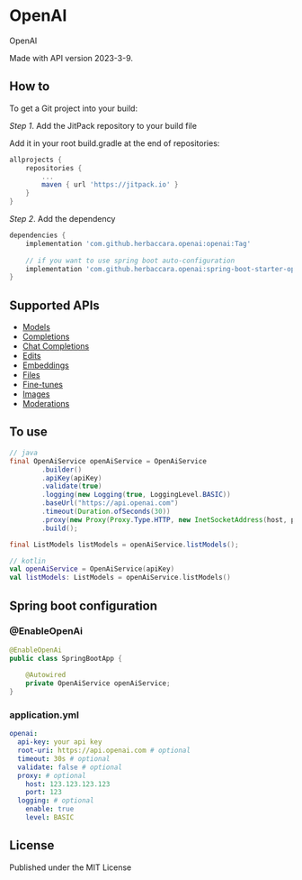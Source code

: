 # OpenAI
OpenAI

Made with API version 2023-3-9.

## How to
To get a Git project into your build:

*Step 1*. Add the JitPack repository to your build file

Add it in your root build.gradle at the end of repositories:

```groovy
allprojects {
    repositories {
        ...
        maven { url 'https://jitpack.io' }
    }
}
```

*Step 2*. Add the dependency

```groovy
dependencies {
    implementation 'com.github.herbaccara.openai:openai:Tag'
    
    // if you want to use spring boot auto-configuration
    implementation 'com.github.herbaccara.openai:spring-boot-starter-openai:Tag'
}
```

## Supported APIs
- [Models](https://platform.openai.com/docs/api-reference/models)
- [Completions](https://platform.openai.com/docs/api-reference/completions)
- [Chat Completions](https://platform.openai.com/docs/api-reference/chat/create)
- [Edits](https://platform.openai.com/docs/api-reference/edits)
- [Embeddings](https://platform.openai.com/docs/api-reference/embeddings)
- [Files](https://platform.openai.com/docs/api-reference/files)
- [Fine-tunes](https://platform.openai.com/docs/api-reference/fine-tunes)
- [Images](https://platform.openai.com/docs/api-reference/images)
- [Moderations](https://platform.openai.com/docs/api-reference/moderations)

## To use
```java
// java
final OpenAiService openAiService = OpenAiService
        .builder()
        .apiKey(apiKey)
        .validate(true)
        .logging(new Logging(true, LoggingLevel.BASIC))
        .baseUrl("https://api.openai.com")
        .timeout(Duration.ofSeconds(30))
        .proxy(new Proxy(Proxy.Type.HTTP, new InetSocketAddress(host, port)))
        .build();

final ListModels listModels = openAiService.listModels();
```

```kotlin
// kotlin
val openAiService = OpenAiService(apiKey)
val listModels: ListModels = openAiService.listModels()
```

## Spring boot configuration
### @EnableOpenAi
```java
@EnableOpenAi
public class SpringBootApp {
    
    @Autowired
    private OpenAiService openAiService;
}
```

### application.yml
```yaml
openai:
  api-key: your api key
  root-uri: https://api.openai.com # optional
  timeout: 30s # optional
  validate: false # optional
  proxy: # optional
    host: 123.123.123.123
    port: 123
  logging: # optional
    enable: true
    level: BASIC
```

## License
Published under the MIT License
